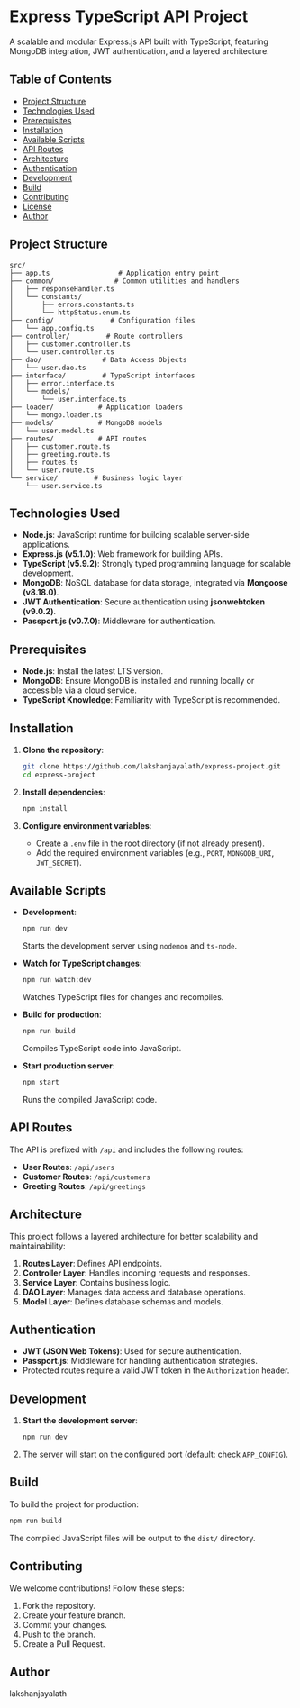 # Express TypeScript API Project

A scalable and modular Express.js API built with TypeScript, featuring MongoDB integration, JWT authentication, and a layered architecture.

## Table of Contents

- [Project Structure](#project-structure)
- [Technologies Used](#technologies-used)
- [Prerequisites](#prerequisites)
- [Installation](#installation)
- [Available Scripts](#available-scripts)
- [API Routes](#api-routes)
- [Architecture](#architecture)
- [Authentication](#authentication)
- [Development](#development)
- [Build](#build)
- [Contributing](#contributing)
- [License](#license)
- [Author](#author)

## Project Structure

```
src/
├── app.ts                 # Application entry point
├── common/               # Common utilities and handlers
│   ├── responseHandler.ts
│   └── constants/
│       ├── errors.constants.ts
│       └── httpStatus.enum.ts
├── config/              # Configuration files
│   └── app.config.ts
├── controller/         # Route controllers
│   ├── customer.controller.ts
│   └── user.controller.ts
├── dao/               # Data Access Objects
│   └── user.dao.ts
├── interface/         # TypeScript interfaces
│   ├── error.interface.ts
│   └── models/
│       └── user.interface.ts
├── loader/           # Application loaders
│   └── mongo.loader.ts
├── models/           # MongoDB models
│   └── user.model.ts
├── routes/           # API routes
│   ├── customer.route.ts
│   ├── greeting.route.ts
│   ├── routes.ts
│   └── user.route.ts
└── service/         # Business logic layer
    └── user.service.ts
```

## Technologies Used

- **Node.js**: JavaScript runtime for building scalable server-side applications.
- **Express.js (v5.1.0)**: Web framework for building APIs.
- **TypeScript (v5.9.2)**: Strongly typed programming language for scalable development.
- **MongoDB**: NoSQL database for data storage, integrated via **Mongoose (v8.18.0)**.
- **JWT Authentication**: Secure authentication using **jsonwebtoken (v9.0.2)**.
- **Passport.js (v0.7.0)**: Middleware for authentication.

## Prerequisites

- **Node.js**: Install the latest LTS version.
- **MongoDB**: Ensure MongoDB is installed and running locally or accessible via a cloud service.
- **TypeScript Knowledge**: Familiarity with TypeScript is recommended.

## Installation

1. **Clone the repository**:
   ```bash
   git clone https://github.com/lakshanjayalath/express-project.git
   cd express-project
   ```

2. **Install dependencies**:
   ```bash
   npm install
   ```

3. **Configure environment variables**:
   - Create a `.env` file in the root directory (if not already present).
   - Add the required environment variables (e.g., `PORT`, `MONGODB_URI`, `JWT_SECRET`).

## Available Scripts

- **Development**:
  ```bash
  npm run dev
  ```
  Starts the development server using `nodemon` and `ts-node`.

- **Watch for TypeScript changes**:
  ```bash
  npm run watch:dev
  ```
  Watches TypeScript files for changes and recompiles.

- **Build for production**:
  ```bash
  npm run build
  ```
  Compiles TypeScript code into JavaScript.

- **Start production server**:
  ```bash
  npm start
  ```
  Runs the compiled JavaScript code.

## API Routes

The API is prefixed with `/api` and includes the following routes:

- **User Routes**: `/api/users`
- **Customer Routes**: `/api/customers`
- **Greeting Routes**: `/api/greetings`

## Architecture

This project follows a layered architecture for better scalability and maintainability:

1. **Routes Layer**: Defines API endpoints.
2. **Controller Layer**: Handles incoming requests and responses.
3. **Service Layer**: Contains business logic.
4. **DAO Layer**: Manages data access and database operations.
5. **Model Layer**: Defines database schemas and models.

## Authentication

- **JWT (JSON Web Tokens)**: Used for secure authentication.
- **Passport.js**: Middleware for handling authentication strategies.
- Protected routes require a valid JWT token in the `Authorization` header.

## Development

1. **Start the development server**:
   ```bash
   npm run dev
   ```
2. The server will start on the configured port (default: check `APP_CONFIG`).

## Build

To build the project for production:

```bash
npm run build
```

The compiled JavaScript files will be output to the `dist/` directory.

## Contributing

We welcome contributions! Follow these steps:

1. Fork the repository.
2. Create your feature branch.
3. Commit your changes.
4. Push to the branch.
5. Create a Pull Request.

## Author

lakshanjayalath
